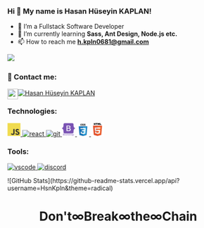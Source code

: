   ### Hi 👋 My name is Hasan Hüseyin KAPLAN!
- 👀 I’m a Fullstack Software Developer
- 🌱 I’m currently learning **Sass, Ant Design, Node.js etc.**
- 📫 How to reach me **h.kpln0681@gmail.com**

![](https://komarev.com/ghpvc/?username=HsnKpln)
<h3 align="left">📩 Contact me:</h3>
<p align="left">
<a href="https://www.linkedin.com/in/hasan-kaplann/" target="blank"><img align="center" src="https://velanovascular.com/wp-content/uploads/2020/06/LinkedIn.png" alt="Hasan Hüseyin KAPLAN" height="30" width="30" /></a>
  <a  href="https://twitter.com/HasanKa94681782" target="blank"><img align="left" height="24" width="24" src="https://cdn.jsdelivr.net/npm/simple-icons@v4/icons/twitter.svg" /></a>
<h3 align="left">Technologies:</h3>
<p align="left"> 
<a href="https://developer.mozilla.org/en-US/docs/Web/JavaScript" target="_blank"> <img src="https://raw.githubusercontent.com/devicons/devicon/master/icons/javascript/javascript-original.svg" alt="javascript" width="30" height="30"/> </a> 
<a href="https://reactjs.org/" target="_blank"> <img src="https://upload.wikimedia.org/wikipedia/commons/thumb/4/47/React.svg/1200px-React.svg.png" alt="react" width="33" height="30"/> </a> 
<a href="https://git-scm.com/" target="_blank"> <img src="https://www.vectorlogo.zone/logos/git-scm/git-scm-icon.svg" alt="git" width="30" height="30"/> </a>
<a href="https://getbootstrap.com" target="_blank"> <img src="https://raw.githubusercontent.com/devicons/devicon/master/icons/bootstrap/bootstrap-plain-wordmark.svg" alt="bootstrap" width="30" height="30"/> </a>
<a href="https://www.w3schools.com/css/" target="_blank"> <img src="https://raw.githubusercontent.com/devicons/devicon/master/icons/css3/css3-original-wordmark.svg" alt="css3" width="28" height="28"/> </a> 
<a href="https://www.w3.org/html/" target="_blank"> <img src="https://raw.githubusercontent.com/devicons/devicon/master/icons/html5/html5-original-wordmark.svg" alt="html5" width="30" height="30"/> </a> 
  
<h3 align="left">Tools:</h3>
<a href="https://code.visualstudio.com/" target="_blank"> <img src="https://upload.wikimedia.org/wikipedia/commons/thumb/9/9a/Visual_Studio_Code_1.35_icon.svg/1024px-Visual_Studio_Code_1.35_icon.svg.png" alt="vscode" width="30" height="30"/> </a>
<a href="https://discord.com/" target="_blank"> <img src="https://cdn4.iconfinder.com/data/icons/logos-and-brands/512/91_Discord_logo_logos-512.png" alt="discord" width="30" height="30"/> </a> 
</p>
![GitHub Stats](https://github-readme-stats.vercel.app/api?username=HsnKpln&theme=radical)
<h1 align="center">Don't∞Break∞the∞Chain</h1>
<!---
hasan-kaplan/hasan-kaplan is a ✨ special ✨ repository because its `README.md` (this file) appears on your GitHub profile.
You can click the Preview link to take a look at your changes.
--->
